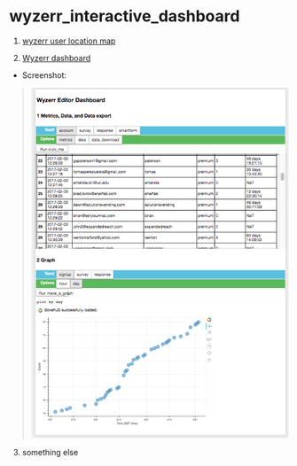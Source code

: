 # wyzerr_interactive_dashboard

1. [wyzerr user location map](https://rawgit.com/huanqi/wyzerr_interactive_dashboard/master/wyzerr_users_geo_map_cluster.html)


2. [Wyzerr dashboard](https://cdn.rawgit.com/huanqi/wyzerr_interactive_dashboard/6144d386/mongodb_connection_dashboard.html)

  * Screenshot:
  >  ![alt text](https://github.com/huanqi/wyzerr_interactive_dashboard/blob/master/Screen%20Shot%202017-05-02%20at%203.28.49%20PM.png)
  
3. something else

